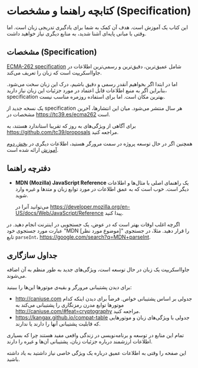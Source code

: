 
# کتابچه راهنما و مشخصات (Specification)

این کتاب یک آموزش است. هدف آن کمک به شما برای یادگیری تدریجی زبان است. اما وقتی با مبانی پایه‌ای آشنا شدید، به منابع دیگری نیاز خواهید داشت.

## مشخصات (Specification)

[ECMA-262 specification](https://www.ecma-international.org/publications/standards/Ecma-262.htm) شامل عمیق‌ترین، دقیق‌ترین و رسمی‌ترین اطلاعات در جاوااسکریپت است که زبان را تعریف می‌کند.

اما در ابتدا اگر بخواهیم آنقدر رسمی و دقیق باشیم، درک این زبان سخت می‌شود. بنابراین اگر به منبع اطلاعات قابل اعتماد در مورد جزئیات این زبان نیاز دارید، specification بهترین مکان است. اما برای استفاده روزمره مناسب نیست.

یک نسخه جدید از specification هر سال منتشر می‌شود. میان این انتشارها، آخرین مشخصات در <https://tc39.es/ecma262> است.

برای آگاهی از ویژگی‌های به روز که تقریبا استاندارد هستند، به <https://github.com/tc39/proposals> مراجعه کنید.

همچنین اگر در حال توسعه پروژه در سمت مرورگر هستید، اطلاعات دیگری در [بخش دوم آموزش](info:browser-environment) ارائه شده است.

## دفترچه راهنما

- **MDN (Mozilla) JavaScript Reference** یک راهنمای اصلی با مثال‌ها و اطلاعات دیگر است. خوب است که به عمق اطلاعات در مورد توابع زبان و متدها و غیره وارد شوید.

    می‌توانید آنرا در <https://developer.mozilla.org/en-US/docs/Web/JavaScript/Reference> پیدا کنید. 

اگرچه اغلب اوقات بهتر است که در عوض، یک جستجویی در اینترنت انجام دهید. در عبارت مورد جستجوی خود "MDN [موضوع مورد نظر]" را قرار دهید. مثلا، در جستجوی تابع `parseInt`، <https://google.com/search?q=MDN+parseInt>. 

## جداول سازگاری

جاوااسکریپت یک زبان در حال توسعه است، ویژگی‌های جدید به طور منظم به آن اضافه می‌شوند.

برای دیدن پشتیبانی مرورگر و بقیه‌ی موتورها این‌ها را ببینید:

- <http://caniuse.com> جدولی بر اساس پشتیبانی خواص. فرضاً برای دیدن اینکه کدام موتورها توابع مدرن  رمزنگاری را پشتیبانی می‌کند به <http://caniuse.com/#feat=cryptography> مراجعه کنید.
- <https://kangax.github.io/compat-table> جدولی با ویژگی‌های زبان و موتورهایی که قابلیت پشتیبانی آنها را دارند یا ندارند.

تمام این منابع در توسعه و برنامه‌نویسی‌ در زندگی واقعی مفید هستند چرا که بسیاری اطلاعات ارزشمند درباره جزئیات زبان، پشتیبانی آن‌ها و غیره را دارند.

این صفحه را وقتی به اطلاعات عمیق درباره یک ویژگی خاصی نیاز داشتید به یاد داشته باشید.